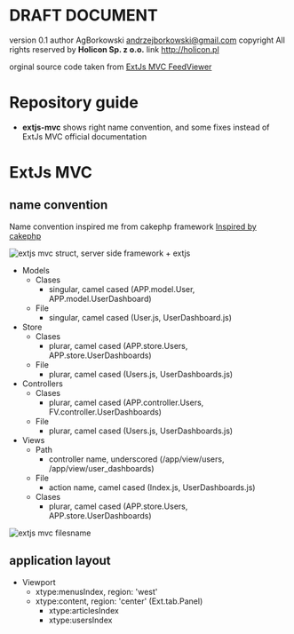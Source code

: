 # DRAFT DOCUMENT
version 0.1
author AgBorkowski <andrzejborkowski@gmail.com>
copyright All rights reserved by **Holicon Sp. z o.o.**
link http://holicon.pl

orginal source code taken from [ExtJs MVC FeedViewer][99]

# Repository guide
* **extjs-mvc** shows right name convention, and some fixes instead of 
ExtJs MVC official documentation

# ExtJs MVC
## name convention

Name convention inspired me from cakephp framework [Inspired by cakephp][100]

![extjs mvc struct, server side framework + extjs][1]

* Models
	* Clases
		* singular, camel cased (APP.model.User, APP.model.UserDashboard)
	* File
		* singular, camel cased (User.js, UserDashboard.js)
* Store
	* Clases
		* plurar, camel cased (APP.store.Users, APP.store.UserDashboards)
	* File
		* plurar, camel cased (Users.js, UserDashboards.js)
* Controllers
	* Clases
		* plurar, camel cased (APP.controller.Users, FV.controller.UserDashboards)
	* File
		* plurar, camel cased (Users.js, UserDashboards.js)
* Views
	* Path
		* controller name, underscored (/app/view/users, /app/view/user_dashboards)
	* File
		* action name, camel cased (Index.js, UserDashboards.js)
	* Clases
		* plurar, camel cased (APP.store.Users, APP.store.UserDashboards)

![extjs mvc filesname][2]

## application layout

* Viewport
	* xtype:menusIndex, region: 'west'
	* xtype:content, region: 'center' (Ext.tab.Panel)
		* xtype:articlesIndex
		* xtype:usersIndex

[1]: http://images35.fotosik.pl/650/be678981835da637.jpg
[2]: http://images41.fotosik.pl/841/8cc231f0d0d6f0d6.jpg
[99]: http://dev.sencha.com/deploy/ext-4.0.0/examples/app/feed-viewer/feed-viewer.html
[100]: http://cakephp.org/files/Resources/CakePHP-1.2-Cheatsheet.pdf
